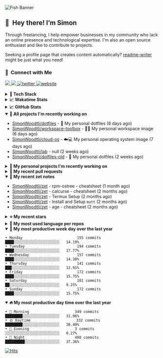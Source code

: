 ![Fish Banner](assets/fish.webp)

## 👋 &nbsp;Hey there! I’m Simon

Through freelancing, I help empower businesses in my community who lack
an online presence and technological expertise. I'm also an open source
enthusiast and like to contribute to projects.

Seeking a profile page that creates content automatically?
[readme-writer] might be just what you need!

### 🤝 &nbsp;Connect with Me

<div align="left">
<a href="https://linkedin.com/in/simonwoodtli" target="_blank">
<img src="https://img.shields.io/badge/linkedin-1E77B5?style=for-the-badge&logo=linkedin&logoColor=white alt=linkedin" />
</a>
<a href="https://github.com/simonwoodtli" target="_blank">
<img src="https://img.shields.io/badge/github-24292E?style=for-the-badge&logo=github&logoColor=white alt=github" />
</a>
<a href="https://twitter.com/simonwoodtlidev" target="_blank">
<img src="https://img.shields.io/badge/twitter-26a7de?style=for-the-badge&logo=twitter&logoColor=white" alt="twitter"/>
</a>
<a href="https://simonwoodtli.com" target="_blank">
<img src="https://img.shields.io/badge/website-E2925F?style=for-the-badge&logo=google-chrome&logoColor=white" alt="website"/>
</a>
</div>
<br/>


<details>
  <summary><b>🧰 Tech Stack</b></summary>
  <div align="center">

  ![JavaScript](https://img.shields.io/badge/-JavaScript-333333?style=flat&logo=javascript)&nbsp;
  ![HTML](https://img.shields.io/badge/-HTML-333333?style=flat&logo=HTML5)&nbsp;
  ![CSS](https://img.shields.io/badge/-CSS-333333?style=flat&logo=CSS3&logoColor=1572B6)&nbsp;
  ![Shell](https://img.shields.io/badge/-Bash-333333?style=flat&logo=shell)&nbsp;
  ![Python](https://img.shields.io/badge/-Python-333333?style=flat&logo=python)&nbsp;
  ![Go](https://img.shields.io/badge/-Go-333333?style=flat&logo=go)&nbsp;
  ![PostgreSQL](https://img.shields.io/badge/-PostgreSQL-333333?style=flat&logo=postgresql)&nbsp;
  ![MongoDB](https://img.shields.io/badge/-MongoDB-333333?style=flat&logo=mongodb)
  ![Node.js](https://img.shields.io/badge/-Node.js-333333?style=flat&logo=node.js)&nbsp;
  ![Bootstrap](https://img.shields.io/badge/-Bootstrap-333333?style=flat&logo=bootstrap&logoColor=563D7C)&nbsp;
  ![Git](https://img.shields.io/badge/-Git-333333?style=flat&logo=git)&nbsp;
  ![GitHub Actions](https://img.shields.io/badge/-GitHub%20Actions-333333?style=flat&logo=github)&nbsp;
  ![Docker](https://img.shields.io/badge/-Docker-333333?style=flat&logo=docker)&nbsp;
  ![Markdown](https://img.shields.io/badge/-Markdown-333333?style=flat&logo=markdown)&nbsp;
  ![Vim](https://img.shields.io/badge/-Vim-333333?style=flat&logo=vim)&nbsp;
  ![Linux](https://img.shields.io/badge/-Linux-333333?style=flat&logo=linux)&nbsp;
  </div>
</details>

<details>
  <summary><b>📈 Wakatime Stats</b></summary>
  <p align="center"><a href="https://wakatime.com/@SimonWoodtli">
  <img align="center" width="400" height="300" src="https://wakatime.com/share/@SimonWoodtli/7761bcef-e104-47d9-912a-dfd6bf08868b.svg" />
  </a>
  <a href="https://wakatime.com/@SimonWoodtli">
  <img align="center" width="400" height="300" src="https://wakatime.com/share/@SimonWoodtli/341953df-6a40-47b7-8220-ace4eabe0a17.svg" />
  </a></p>

  <h4><b>💬 I've been working with the following languages over the last 7 days</b></h4>

```
• Bash                           2 hrs 9 mins                   ██████████░░░░░░░░░░░░░░░   39.72%
• Cheetah                        1 hr 19 mins                   ██████░░░░░░░░░░░░░░░░░░░   24.54%
• YAML                           49 mins                        ████░░░░░░░░░░░░░░░░░░░░░   15.1%
• sh                             48 mins                        ████░░░░░░░░░░░░░░░░░░░░░   14.9%
• Markdown                       11 mins                        █░░░░░░░░░░░░░░░░░░░░░░░░   3.52%
• Other                          5 mins                         ░░░░░░░░░░░░░░░░░░░░░░░░░   1.58%
• gitignore                      1 min                          ░░░░░░░░░░░░░░░░░░░░░░░░░   0.41%
• JSON                           0 secs                         ░░░░░░░░░░░░░░░░░░░░░░░░░   0.17%
• Dockerfile                     0 secs                         ░░░░░░░░░░░░░░░░░░░░░░░░░   0.04%
```

  <h4>👷 I've been working on the following projects over the last 7 days</h4>

```
• dotfiles                       3 hrs 6 mins                   ██████████████░░░░░░░░░░░   57.31%
• workspace-toolbox              1 hr                           █████░░░░░░░░░░░░░░░░░░░░   18.58%
• cloud-os                       37 mins                        ███░░░░░░░░░░░░░░░░░░░░░░   11.51%
• Unknown Project                27 mins                        ██░░░░░░░░░░░░░░░░░░░░░░░   8.38%
• zet                            11 mins                        █░░░░░░░░░░░░░░░░░░░░░░░░   3.52%
• Private                        1 min                          ░░░░░░░░░░░░░░░░░░░░░░░░░   0.59%
• dotfiles-old                   0 secs                         ░░░░░░░░░░░░░░░░░░░░░░░░░   0.1%
```

  <h4><b>🛠️ I've been working with the following editors over the last 7 days</b></h4>

```
• Vim                            5 hrs 25 mins                  █████████████████████████   100%
```

  <h4><b>💻 I've been working with the following operating systems over the last 7 days</b></h4>

```
• Linux                          5 hrs 25 mins                  █████████████████████████   100%
```

</details>

<details>
  <summary><b>📈 GitHub Stats</b></summary>
  <div align="center"><a href="https://github.com/anuraghazra/github-readme-stats"><img
  src="https://github-readme-stats.vercel.app/api?username=simonwoodtli&show_icons=true&locale=en&theme=gruvbox"
  align="center" width="40%" height="20%"/></a>
  <a href="https://github-readme-streak-stats.herokuapp.com/"><img src="https://github-readme-streak-stats.herokuapp.com/?user=simonwoodtli&theme=gruvbox"
  align="center" width="40%" height="20%"/></a>
  </div>
</details>

<details open="">
  <summary><b>👷 All projects I'm recently working on</b></summary>

* [SimonWoodtli/dotfiles](https://github.com/SimonWoodtli/dotfiles) - 🏡 My personal dotfiles (6 days ago)
* [SimonWoodtli/workspace-toolbox](https://github.com/SimonWoodtli/workspace-toolbox) - 🤖🐳 My personal workspace image (6 days ago)
* [SimonWoodtli/cloud-os](https://github.com/SimonWoodtli/cloud-os) - ☁️💻 My personal operating system image (7 days ago)
* [SimonWoodtli/lab](https://github.com/SimonWoodtli/lab) - null (2 weeks ago)
* [SimonWoodtli/dotfiles-old](https://github.com/SimonWoodtli/dotfiles-old) - 🏡 My personal dotfiles (2 weeks ago)

</details>
<details>
  <summary><b>🌱 My personal projects I'm recently working on</b></summary>

* [SimonWoodtli/dotfiles](https://github.com/SimonWoodtli/dotfiles) - 🏡 My personal dotfiles (6 days ago)
* [SimonWoodtli/workspace-toolbox](https://github.com/SimonWoodtli/workspace-toolbox) - 🤖🐳 My personal workspace image (6 days ago)
* [SimonWoodtli/cloud-os](https://github.com/SimonWoodtli/cloud-os) - ☁️💻 My personal operating system image (7 days ago)
* [SimonWoodtli/lab](https://github.com/SimonWoodtli/lab) - null (2 weeks ago)
* [SimonWoodtli/dotfiles-old](https://github.com/SimonWoodtli/dotfiles-old) - 🏡 My personal dotfiles (2 weeks ago)

</details>
<details>
  <summary><b>🔨 My recent pull requests</b></summary>

* [feat: add wireguard-generate-keys script](https://github.com/SimonWoodtli/dotfiles-old/pull/14) on [SimonWoodtli/dotfiles-old](https://github.com/SimonWoodtli/dotfiles-old) (8 months ago)
* [feat: add video-to-gif script](https://github.com/SimonWoodtli/dotfiles-old/pull/13) on [SimonWoodtli/dotfiles-old](https://github.com/SimonWoodtli/dotfiles-old) (8 months ago)
* [feat: add spoof-mac-linux script](https://github.com/SimonWoodtli/dotfiles-old/pull/12) on [SimonWoodtli/dotfiles-old](https://github.com/SimonWoodtli/dotfiles-old) (8 months ago)
* [feat: add sp-tmux script](https://github.com/SimonWoodtli/dotfiles-old/pull/11) on [SimonWoodtli/dotfiles-old](https://github.com/SimonWoodtli/dotfiles-old) (8 months ago)
* [feat: add sp script](https://github.com/SimonWoodtli/dotfiles-old/pull/10) on [SimonWoodtli/dotfiles-old](https://github.com/SimonWoodtli/dotfiles-old) (8 months ago)

</details>
<details open="">
  <summary><b>📝 My recent zet notes</b></summary>

* [SimonWoodtli/zet](https://github.com/SimonWoodtli/zet/tree/3d9625f8bc632c595fa8b28b6f6f09026dd9eec2/20230418171555) - rpm-ostree - cheatsheet (1 month ago)
* [SimonWoodtli/zet](https://github.com/SimonWoodtli/zet/tree/ac39e3c3413746ceaca835b27435b1307b8ece5a/20230405141750) - calcurse - cheatsheet (2 months ago)
* [SimonWoodtli/zet](https://github.com/SimonWoodtli/zet/tree/048ec158f111c6e045c75a30f62ef4ab1aee72f4/20230402010650) - Termux Setup (2 months ago)
* [SimonWoodtli/zet](https://github.com/SimonWoodtli/zet/tree/922c07ce713a428d56ac4af1b8c8572533e26066/20230317140539) - Install and Setup `mutt` (2 months ago)
* [SimonWoodtli/zet](https://github.com/SimonWoodtli/zet/tree/322a3fb47e64015a1a697c6d21b3cdecf50d3f05/20230315195114) - age - cheatsheet (2 months ago)

</details>
<details>
  <summary><b>⭐ My recent stars</b></summary>

* [rustdesk/rustdesk](https://github.com/rustdesk/rustdesk) - Virtual / remote desktop infrastructure for everyone! Open source TeamViewer / Citrix alternative. (3 weeks ago)
* [essembeh/gnome-extensions-cli](https://github.com/essembeh/gnome-extensions-cli) - Command line tool to manage your Gnome Shell extensions (3 weeks ago)
* [tmux/tmux](https://github.com/tmux/tmux) - tmux source code (1 month ago)
* [lm-sys/FastChat](https://github.com/lm-sys/FastChat) - An open platform for training, serving, and evaluating large language models. Release repo for Vicuna and FastChat-T5. (2 months ago)
* [mozilla/sops](https://github.com/mozilla/sops) - Simple and flexible tool for managing secrets (2 months ago)

</details>
<details>
  <summary><b>💬 My most used language per repos</b></summary>

```
• Shell                          11 repos                       ████████████████░░░░░░░░░   64.71%
• JavaScript                     1 repo                         █░░░░░░░░░░░░░░░░░░░░░░░░   5.88%
• CSS                            3 repos                        ████░░░░░░░░░░░░░░░░░░░░░   17.65%
• Nix                            1 repo                         █░░░░░░░░░░░░░░░░░░░░░░░░   5.88%
• HTML                           1 repo                         █░░░░░░░░░░░░░░░░░░░░░░░░   5.88%
```

</details>
<details open="">
  <summary><b>📆 My most productive week day over the last year</b></summary>

```
• Monday                         155 commits                    ████░░░░░░░░░░░░░░░░░░░░░   14.19%
• Tuesday                        194 commits                    ████░░░░░░░░░░░░░░░░░░░░░   17.77%
• Wednesday                      157 commits                    ████░░░░░░░░░░░░░░░░░░░░░   14.38%
• Thursday                       141 commits                    ███░░░░░░░░░░░░░░░░░░░░░░   12.91%
• Friday                         172 commits                    ████░░░░░░░░░░░░░░░░░░░░░   15.75%
• Saturday                       101 commits                    ██░░░░░░░░░░░░░░░░░░░░░░░   9.25%
• Sunday                         172 commits                    ████░░░░░░░░░░░░░░░░░░░░░   15.75%
```

</details>
<details open="">
  <summary><b>🔥 My most productive day time over the last year</b></summary>

```
• 🌅 Morning                     349 commits                    ████████░░░░░░░░░░░░░░░░░   31.96%
• 🌞 Daytime                     332 commits                    ████████░░░░░░░░░░░░░░░░░   30.40%
• 🌇 Evening                     3 commits                      ░░░░░░░░░░░░░░░░░░░░░░░░░   0.27%
• 🌃 Night                       408 commits                    █████████░░░░░░░░░░░░░░░░   37.36%
```

</details>

[![Hits](https://hits.seeyoufarm.com/api/count/incr/badge.svg?url=https%3A%2F%2Fgithub.com%2Fsimonwoodtli&count_bg=%23689D6A&title_bg=%23282828&icon=&icon_color=%23E7E7E7&title=views+%28today+%2F+total%29&edge_flat=false)](https://hits.seeyoufarm.com)

[readme-writer]: <https://github.com/SimonWoodtli/readme-writer>
